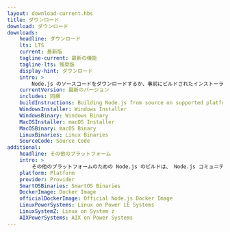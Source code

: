 ```yaml
---
layout: download-current.hbs
title: ダウンロード
download: ダウンロード
downloads:
    headline: ダウンロード
    lts: LTS
    current: 最新版
    tagline-current: 最新の機能
    tagline-lts: 推奨版
    display-hint: ダウンロード
    intro: >
        Node.js のソースコードをダウンロードするか、事前にビルドされたインストーラーを利用して、今日から開発を始めましょう。
    currentVersion: 最新のバージョン
    includes: 同梱
    buildInstructions: Building Node.js from source on supported platforms
    WindowsInstaller: Windows Installer
    WindowsBinary: Windows Binary
    MacOSInstaller: macOS Installer
    MacOSBinary: macOS Binary
    LinuxBinaries: Linux Binaries
    SourceCode: Source Code
additional:
    headline: その他のプラットフォーム
    intro: >
        その他のプラットフォームのための Node.js のビルドは、 Node.js コミュニティのメンバーによってメンテナンスされています。これらは Node.js のコアチームによってサポートされていません。また、最新の Node.js のリリースと同じ状態ではないかもしれないことにご注意ください。
    platform: Platform
    provider: Provider
    SmartOSBinaries: SmartOS Binaries
    DockerImage: Docker Image
    officialDockerImage: Official Node.js Docker Image
    LinuxPowerSystems: Linux on Power LE Systems
    LinuxSystemZ: Linux on System z
    AIXPowerSystems: AIX on Power Systems
---
```

